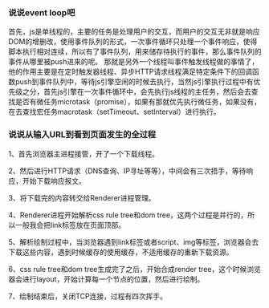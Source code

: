 ### 说说event loop吧
首先，js是单线程的，主要的任务是处理用户的交互，而用户的交互无非就是响应DOM的增删改，使用事件队列的形式，一次事件循环只处理一个事件响应，使得脚本执行相对连续，所以有了事件队列，用来储存待执行的事件，那么事件队列的事件从哪里被push进来的呢。
那就是另外一个线程叫事件触发线程做的事情了，他的作用主要是在定时触发器线程、异步HTTP请求线程满足特定条件下的回调函数push到事件队列中，等待js引擎空闲的时候去执行，当然js引擎执行过程中有优先级之分，首先js引擎在一次事件循环中，会先执行js线程的主任务，然后会去查找是否有微任务microtask（promise），如果有那就优先执行微任务，如果没有，在去查找宏任务macrotask（setTimeout、setInterval）进行执行。

### 说说从输入URL到看到页面发生的全过程

1、首先浏览器主进程接管，开了一个下载线程。

2、然后进行HTTP请求（DNS查询、IP寻址等等），中间会有三次捂手，等待响应，开始下载响应报文。

3、将下载完的内容转交给Renderer进程管理。

4、Renderer进程开始解析css rule tree和dom tree，这两个过程是并行的，所以一般我会把link标签放在页面顶部。

5、解析绘制过程中，当浏览器遇到link标签或者script、img等标签，浏览器会去下载这些内容，遇到时候缓存的使用缓存，不适用缓存的重新下载资源。

6、css rule tree和dom tree生成完了之后，开始合成render tree，这个时候浏览器会进行layout，开始计算每一个节点的位置，然后进行绘制。

7、绘制结束后，关闭TCP连接，过程有四次挥手。